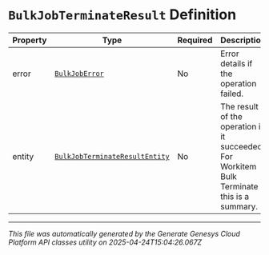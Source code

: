 # `BulkJobTerminateResult` Definition

| Property | Type | Required | Description |
|----------|------|----------|-------------|
| error | [`BulkJobError`](bulkjoberror-definition.md) | No | Error details if the operation failed. |
| entity | [`BulkJobTerminateResultEntity`](bulkjobterminateresultentity-definition.md) | No | The result of the operation if it succeeded. For Workitem Bulk Terminate this is a summary. |

---

*This file was automatically generated by the Generate Genesys Cloud Platform API classes utility on 2025-04-24T15:04:26.067Z*